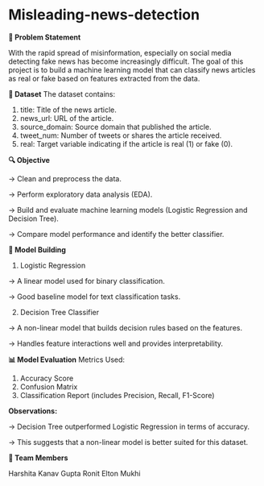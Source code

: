 # Misleading-news-detection

**📌 Problem Statement**

With the rapid spread of misinformation, especially on social media detecting fake news has become increasingly difficult. The goal of this project is to build a machine learning model that can classify news articles as real or fake based on features extracted from the data.

**📂 Dataset**
The dataset contains:
1) title: Title of the news article.
2) news_url: URL of the article.
3) source_domain: Source domain that published the article.
4) tweet_num: Number of tweets or shares the article received.
5) real: Target variable indicating if the article is real (1) or fake (0).

**🔍 Objective**

-> Clean and preprocess the data.

-> Perform exploratory data analysis (EDA).

-> Build and evaluate machine learning models (Logistic Regression and Decision Tree).

-> Compare model performance and identify the better classifier.

**🧠 Model Building**
1. Logistic Regression
   
-> A linear model used for binary classification.
   
-> Good baseline model for text classification tasks.

2. Decision Tree Classifier
   
-> A non-linear model that builds decision rules based on the features.
   
-> Handles feature interactions well and provides interpretability.

**📊 Model Evaluation**
Metrics Used:
1) Accuracy Score
2) Confusion Matrix
3) Classification Report (includes Precision, Recall, F1-Score)
   
**Observations:**

-> Decision Tree outperformed Logistic Regression in terms of accuracy.

-> This suggests that a non-linear model is better suited for this dataset.

**👥 Team Members**

Harshita
Kanav Gupta
Ronit Elton Mukhi
